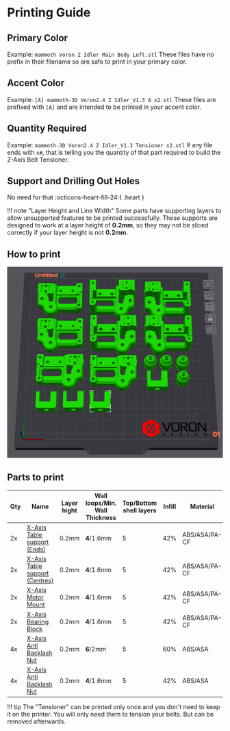 # **Printing Guide**

## **Primary Color**

Example: `mammoth Voron Z Idler Main Body Left.stl`
These files have no prefix in their filename so are safe to print in your primary color.

## **Accent Color**

Example: `[A] mammoth-3D Voron2.4 Z Idler_V1.3 A x2.stl`
These files are prefixed with `[A]` and are intended to be printed in your accent color.

## **Quantity Required**

Example: `mammoth-3D Voron2.4 Z Idler_V1.3 Tensioner x2.stl`
If any file ends with `x#`, that is telling you the quantity of that part required to build the Z-Axis Belt Tensioner.

## **Support and Drilling Out Holes**

No need for that :octicons-heart-fill-24:{ .heart } 

!!! note "Layer Height and Line Width"
    Some parts have supporting layers to allow unsupported features to be printed successfully. These supports are designed to work at a layer height of **0.2mm**, so they may not be sliced correctly if your layer height is not **0.2mm**.

## **How to print**

![How to print Tool-free Z-Axis Belt Tensioner](../how_to_print.png)

## **Parts to print**
| **Qty** | **Name** | **Layer hight** | **Wall loops/Min. Wall Thickness** | **Top/Bottom shell layers** |**Infill** | **Material** | **Accent Color** |
|---------|----------|-----------------|------------------------------------|-----------------------------|----------------------|---|-|
| 2x | [X-Axis Table support (Ends)    ](https://github.com/MillenniumMachines/Milo-v1.5/tree/main/STL%20Files/Minimill%20Main/X%20Axis%20STLs/X%20Axis%20Table%20Support%20Ends%20x4%20.stl)   | 0.2mm | **4**/1.6mm | 5 | 42% |ABS/ASA/PA-CF | :material-close: No |
| 2x | [X-Axis Table support (Centres) ](https://github.com/MillenniumMachines/Milo-v1.5/tree/main/STL%20Files/Minimill%20Main/X%20Axis%20STLs/X%20Axis%20Table%20Support%20Centre%20x2%20.stl) | 0.2mm | **4**/1.6mm | 5 | 42% | ABS/ASA/PA-CF | :material-close: No |
| 2x | [X-Axis Motor Mount             ](https://github.com/MillenniumMachines/Milo-v1.5/tree/main/STL%20Files/Minimill%20Main/X%20Axis%20STLs/X%20Axis%20Motor%20Mount%20x1.stl)               | 0.2mm | **4**/1.6mm | 5 | 42% | ABS/ASA/PA-CF | :material-close: No |
| 2x | [X-Axis Bearing Block           ](https://github.com/MillenniumMachines/Milo-v1.5/tree/main/STL%20Files/Minimill%20Main/X%20Axis%20STLs/X%20Axis%20Bearing%20Block%20x1.stl)             | 0.2mm | **4**/1.6mm | 5 | 42% | ABS/ASA/PA-CF | :material-close: No |
| 4x | [X-Axis Anti Backlash Nut       ](https://github.com/MillenniumMachines/Milo-v1.5/tree/main/STL%20Files/Minimill%20Main/X%20Axis%20STLs/X%20Axis%20Anti%20Backlash%20Nut%20x1.stl)       | 0.2mm | **6**/2mm   | 5 | 60% | ABS/ASA | :material-check: Yes |
| 4x | [X-Axis Anti Backlash Nut       ](https://github.com/MillenniumMachines/Milo-v1.5/tree/main/STL%20Files/Minimill%20Main/X%20Axis%20STLs/X%20Axis%20Anti%20Backlash%20Nut%20x1.stl)       | 0.2mm | **4**/1.6mm | 5 | 42% | ABS/ASA | :material-check: Yes |

!!! tip
    The "Tensioner" can be printed only once and you don't need to keep it on the printer. You will only need them to tension your belts. But can be removed afterwards. 